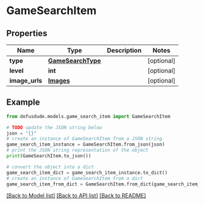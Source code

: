 # GameSearchItem


## Properties

Name | Type | Description | Notes
------------ | ------------- | ------------- | -------------
**type** | [**GameSearchType**](GameSearchType.md) |  | [optional] 
**level** | **int** |  | [optional] 
**image_urls** | [**Images**](Images.md) |  | [optional] 

## Example

```python
from dofusdude.models.game_search_item import GameSearchItem

# TODO update the JSON string below
json = "{}"
# create an instance of GameSearchItem from a JSON string
game_search_item_instance = GameSearchItem.from_json(json)
# print the JSON string representation of the object
print(GameSearchItem.to_json())

# convert the object into a dict
game_search_item_dict = game_search_item_instance.to_dict()
# create an instance of GameSearchItem from a dict
game_search_item_from_dict = GameSearchItem.from_dict(game_search_item_dict)
```
[[Back to Model list]](../README.md#documentation-for-models) [[Back to API list]](../README.md#documentation-for-api-endpoints) [[Back to README]](../README.md)


